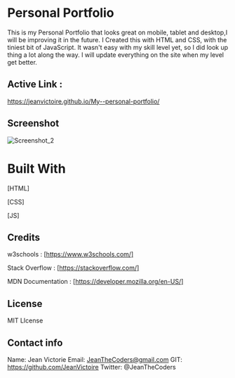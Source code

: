 # Personal Portfolio

This is my Personal Portfolio that looks great on mobile, tablet and desktop,I will be improving it in the future.
I Created this with HTML and CSS, with the tiniest bit of JavaScript.
It wasn't easy with my skill level yet, so I did look up thing a lot along the way.
I will update everything on the site when my level get better.

## Active Link :

https://jeanvictoire.github.io/My--personal-portfolio/

## Screenshot

![Screenshot_2](https://user-images.githubusercontent.com/100246393/168659352-becf7d98-ff4e-44a3-b98b-75403f57caaf.png)

# Built With

[HTML]

[CSS]

[JS]

## Credits

w3schools : [https://www.w3schools.com/]

Stack Overflow : [https://stackoverflow.com/]

MDN Documentation : [https://developer.mozilla.org/en-US/]

## License

MIT LIcense

## Contact info

Name: Jean Victorie
Email: JeanTheCoders@gmail.com
GIT: https://github.com/JeanVictoire
Twitter: @JeanTheCoders
